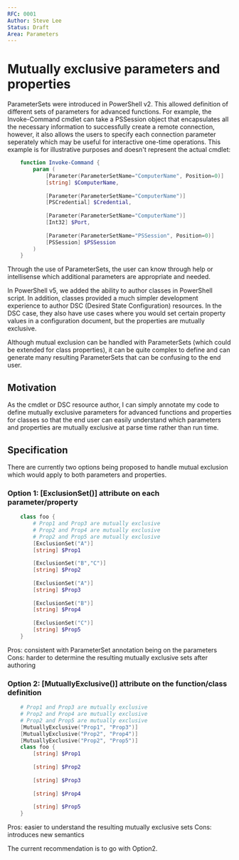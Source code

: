 ```yaml
---
RFC: 0001
Author: Steve Lee
Status: Draft
Area: Parameters
---
```


# Mutually exclusive parameters and properties

ParameterSets were introduced in PowerShell v2.  This allowed definition of
different sets of parameters for advanced functions.  For example, the
Invoke-Command cmdlet can take a PSSession object that encapsulates all
the necessary information to successfully create a remote connection,
however, it also allows the users to specify each connection parameter
seperately which may be useful for interactive one-time operations.  This
example is for illustrative purposes and doesn't represent the actual
cmdlet:

```PowerShell
	function Invoke-Command {
		param (
			[Parameter(ParameterSetName="ComputerName", Position=0)]
			[string] $ComputerName,
			
			[Parameter(ParameterSetName="ComputerName")]
			[PSCredential] $Credential,
			
			[Parameter(ParameterSetName="ComputerName")]
			[Int32] $Port,
			
			[Parameter(ParameterSetName="PSSession", Position=0)]
			[PSSession] $PSSession
		)
	}
```

Through the use of ParameterSets, the user can know through help or
intellisense which additional parameters are appropriate and needed.

In PowerShell v5, we added the ability to author classes in PowerShell
script.  In addition, classes provided a much simpler development experience
to author DSC (Desired State Configuration) resources.  In the DSC case, they
also have use cases where you would set certain property values in a 
configuration document, but the properties are mutually exclusive.

Although mutual exclusion can be handled with ParameterSets (which could
be extended for class properties), it can be quite complex to define and can 
generate many resulting ParameterSets that can be confusing to the end user.

## Motivation

As the cmdlet or DSC resource author, I can simply annotate my code to 
define mutually exclusive parameters for advanced functions and properties
for classes so that the end user can easily understand which parameters and
properties are mutually exclusive at parse time rather than run time.

## Specification

There are currently two options being proposed to handle mutual exclusion
which would apply to both parameters and properties.

### Option 1: [ExclusionSet()] attribute on each parameter/property

```PowerShell
	class foo {
		# Prop1 and Prop3 are mutually exclusive
		# Prop2 and Prop4 are mutually exclusive
		# Prop2 and Prop5 are mutually exclusive
		[ExclusionSet("A")]
		[string] $Prop1
		
		[ExclusionSet("B","C")]
		[string] $Prop2
		
		[ExclusionSet("A")]
		[string] $Prop3
		
		[ExclusionSet("B")]
		[string] $Prop4
		
		[ExclusionSet("C")]
		[string] $Prop5
	}
```

Pros: consistent with ParameterSet annotation being on the parameters
Cons: harder to determine the resulting mutually exclusive sets after authoring

### Option 2: [MutuallyExclusive()] attribute on the function/class definition

```PowerShell
	# Prop1 and Prop3 are mutually exclusive
	# Prop2 and Prop4 are mutually exclusive
	# Prop2 and Prop5 are mutually exclusive
	[MutuallyExclusive("Prop1", "Prop3")]
	[MutuallyExclusive("Prop2", "Prop4")]
	[MutuallyExclusive("Prop2", "Prop5")]
	class foo {
		[string] $Prop1
		
		[string] $Prop2
		
		[string] $Prop3
		
		[string] $Prop4
		
		[string] $Prop5
	}	
```

Pros: easier to understand the resulting mutually exclusive sets
Cons: introduces new semantics

The current recommendation is to go with Option2.